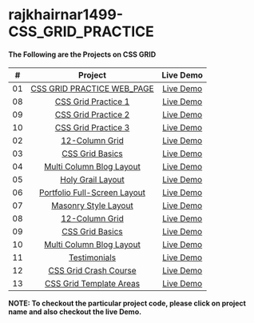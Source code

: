 # rajkhairnar1499-CSS_GRID_PRACTICE

#### The Following are the Projects on CSS GRID


|  #  |            Project             | Live Demo |
| :-: | :----------------------------: | :-------: |
| 01  |       [CSS GRID PRACTICE WEB_PAGE](https://github.com/Rajkhairnar1499/rajkhairnar1499-CSS_GRID_PRACTICE/tree/main/CSS%20GRID%20Practice%20Web_Page)       | [Live Demo](https://rajkhairnar1499-css-grid-practice.vercel.app/)  |
| 08  |       [CSS Grid Practice 1](https://github.com/Rajkhairnar1499/rajkhairnar1499-CSS_GRID_PRACTICE/blob/main/CSS%20GRID%20Projects/P-1.html)      | [Live Demo](https://rajkhairnar1499-css-grid-practice-4nsn.vercel.app/P-1.html)  |
| 09  |      [CSS Grid Practice 2](https://github.com/Rajkhairnar1499/rajkhairnar1499-CSS_GRID_PRACTICE/blob/main/CSS%20GRID%20Projects/P-2.html)       | [Live Demo](https://rajkhairnar1499-css-grid-practice-4nsn.vercel.app/P-2.html)  |
| 10  |        [CSS Grid Practice 3](https://github.com/Rajkhairnar1499/rajkhairnar1499-CSS_GRID_PRACTICE/blob/main/CSS%20GRID%20Projects/P-3.html)       | [Live Demo](https://rajkhairnar1499-css-grid-practice-4nsn.vercel.app/P-3.html)  |
| 02  |     [12-Column Grid](https://github.com/Rajkhairnar1499/rajkhairnar1499-CSS_GRID_PRACTICE/blob/main/CSS%20GRID%20Projects/12-col.html)    | [Live Demo](https://rajkhairnar1499-css-grid-practice-4nsn.vercel.app/12-col.html)  |
| 03  |    [CSS Grid Basics](https://github.com/Rajkhairnar1499/rajkhairnar1499-CSS_GRID_PRACTICE/blob/main/CSS%20GRID%20Projects/Basics.html)     | [Live Demo](https://rajkhairnar1499-css-grid-practice-4nsn.vercel.app/Basics.html)  |
| 04  |  [Multi Column Blog Layout](https://github.com/Rajkhairnar1499/rajkhairnar1499-CSS_GRID_PRACTICE/blob/main/CSS%20GRID%20Projects/Blog.html)  | [Live Demo](https://rajkhairnar1499-css-grid-practice-4nsn.vercel.app/Blog.html)  |
| 05  | [Holy Grail Layout](https://github.com/Rajkhairnar1499/rajkhairnar1499-CSS_GRID_PRACTICE/blob/main/CSS%20GRID%20Projects/Holy%20Grail.html)  | [Live Demo](https://rajkhairnar1499-css-grid-practice-4nsn.vercel.app/Holy%20Grail.html)  |
| 06  |    [Portfolio Full-Screen Layout](https://github.com/Rajkhairnar1499/rajkhairnar1499-CSS_GRID_PRACTICE/blob/main/CSS%20GRID%20Projects/Layout.html)    | [Live Demo](https://rajkhairnar1499-css-grid-practice-4nsn.vercel.app/Layout.html)  |
| 07  |        [Masonry Style Layout](https://github.com/Rajkhairnar1499/rajkhairnar1499-CSS_GRID_PRACTICE/blob/main/CSS%20GRID%20Projects/Masonry.html)       | [Live Demo](https://rajkhairnar1499-css-grid-practice-4nsn.vercel.app/Masonry.html)  |
| 08  |     [12-Column Grid](https://github.com/Rajkhairnar1499/rajkhairnar1499-CSS_GRID_PRACTICE/blob/main/CSS%20GRID%20Projects/12-col.html)    | [Live Demo](https://rajkhairnar1499-css-grid-practice-4nsn.vercel.app/12-col.html)  |
| 09  |    [CSS Grid Basics](https://github.com/Rajkhairnar1499/rajkhairnar1499-CSS_GRID_PRACTICE/blob/main/CSS%20GRID%20Projects/Basics.html)     | [Live Demo](https://rajkhairnar1499-css-grid-practice-4nsn.vercel.app/Basics.html)  |
| 10  |  [Multi Column Blog Layout](https://github.com/Rajkhairnar1499/rajkhairnar1499-CSS_GRID_PRACTICE/blob/main/CSS%20GRID%20Projects/Blog.html)  | [Live Demo](https://rajkhairnar1499-css-grid-practice-4nsn.vercel.app/Blog.html)  |
| 11  |     [Testimonials](https://github.com/Rajkhairnar1499/rajkhairnar1499-CSS_GRID_PRACTICE/blob/main/CSS%20GRID%20Projects/Testimonials.html)     | [Live Demo](https://rajkhairnar1499-css-grid-practice-4nsn.vercel.app/Testimonials.html)  |
| 12  |        [CSS Grid Crash Course](https://github.com/Rajkhairnar1499/rajkhairnar1499-CSS_GRID_PRACTICE/blob/main/CSS%20GRID%20Projects/grid.html)     | [Live Demo](https://rajkhairnar1499-css-grid-practice-4nsn.vercel.app/grid.html)  |
| 13  |     [CSS Grid Template Areas](https://github.com/Rajkhairnar1499/rajkhairnar1499-CSS_GRID_PRACTICE/blob/main/CSS%20GRID%20Projects/grid2.html)    | [Live Demo](https://rajkhairnar1499-css-grid-practice-4nsn.vercel.app/grid2.html)  |


**NOTE: To checkout the particular project code, please click on project name and also checkout the live Demo.** 
